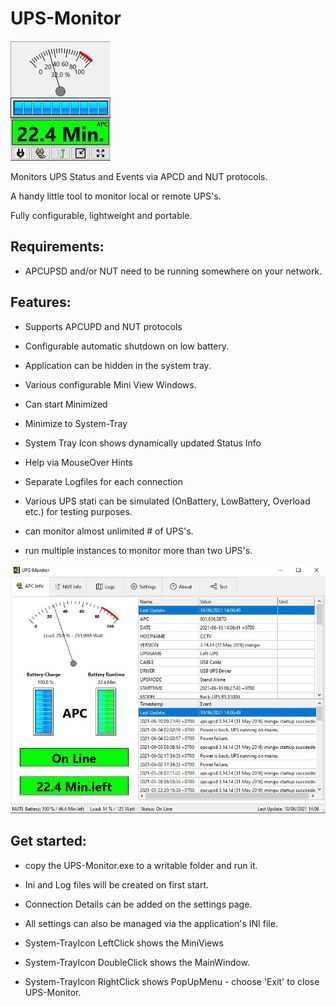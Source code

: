 # UPS-Monitor

![Image of MiniView](https://github.com/FrankBKK/UPS-Monitor/blob/main/Screenshoot-MiniView.jpg)

Monitors UPS Status and Events via APCD and NUT protocols. 

A handy little tool to monitor local or remote UPS's.

Fully configurable, lightweight and portable.


## Requirements: 

- APCUPSD and/or NUT need to be running somewhere on your network.


## Features:

- Supports APCUPD and NUT protocols

- Configurable automatic shutdown on low battery.

- Application can be hidden in the system tray.

- Various configurable Mini View Windows. 

- Can start Minimized

- Minimize to System-Tray

- System Tray Icon shows dynamically updated Status Info
 
- Help via MouseOver Hints 

- Separate Logfiles for each connection 

- Various UPS stati can be simulated (OnBattery, LowBattery, Overload etc.) for testing purposes.

- can monitor almost unlimited # of UPS's.

- run multiple instances to monitor more than two UPS's.


![Image of MainForm](https://github.com/FrankBKK/UPS-Monitor/blob/main/Screenshoot-Ups-Monitor.jpg)

## Get started: 

- copy the UPS-Monitor.exe to a writable folder and run it. 
 
- Ini and Log files will be created on first start. 

- Connection Details can be added on the settings page. 

- All settings can also be managed via the application's INI file. 

- System-TrayIcon LeftClick shows the MiniViews

- System-TrayIcon DoubleClick shows the MainWindow.

- System-TrayIcon RightClick shows PopUpMenu - choose 'Exit' to close UPS-Monitor.
